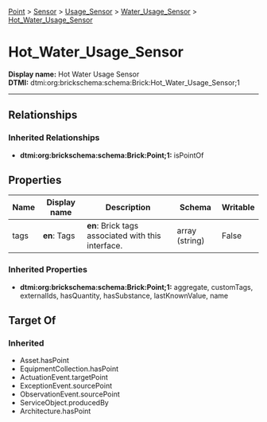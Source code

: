 [Point](../../../Point.md) > [Sensor](../../Sensor.md) > [Usage_Sensor](../Usage_Sensor.md) > [Water_Usage_Sensor](Water_Usage_Sensor.md) > [Hot_Water_Usage_Sensor](.)
# Hot_Water_Usage_Sensor

**Display name:** Hot Water Usage Sensor<br />
**DTMI:** dtmi:org:brickschema:schema:Brick:Hot_Water_Usage_Sensor;1

---
## Relationships
### Inherited Relationships
* **dtmi:org:brickschema:schema:Brick:Point;1:** isPointOf
## Properties
|Name|Display name|Description|Schema|Writable|
|-|-|-|-|-|
|tags|**en**: Tags|**en**: Brick tags associated with this interface.|array (string)|False|
### Inherited Properties
* **dtmi:org:brickschema:schema:Brick:Point;1:** aggregate, customTags, externalIds, hasQuantity, hasSubstance, lastKnownValue, name
## Target Of
### Inherited
* Asset.hasPoint
* EquipmentCollection.hasPoint
* ActuationEvent.targetPoint
* ExceptionEvent.sourcePoint
* ObservationEvent.sourcePoint
* ServiceObject.producedBy
* Architecture.hasPoint
